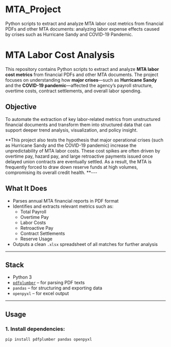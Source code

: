 # MTA_Project
Python scripts to extract and analyze MTA labor cost metrics from financial PDFs and other MTA documents: analyzing labor expense effects caused by crises such as Hurricane Sandy and COVID-19 Pandemic.

# MTA Labor Cost Analysis 

This repository contains Python scripts to extract and analyze **MTA labor cost metrics** from financial PDFs and other MTA documents. The project focuses on understanding how **major crises**—such as **Hurricane Sandy** and the **COVID-19 pandemic**—affected the agency’s payroll structure, overtime costs, contract settlements, and overall labor spending.

## Objective

To automate the extraction of key labor-related metrics from unstructured financial documents and transform them into structured data that can support deeper trend analysis, visualization, and policy insight.

**This project also tests the hypothesis that major operational crises (such as Hurricane Sandy and the COVID-19 pandemic) increase the unpredictability of MTA labor costs. These cost spikes are often driven by overtime pay, hazard pay, and large retroactive payments issued once delayed union contracts are eventually settled. As a result, the MTA is frequently forced to draw down reserve funds at high volumes, compromising its overall credit health.
**---

## What It Does

- Parses annual MTA financial reports in PDF format
- Identifies and extracts relevant metrics such as:
  - Total Payroll
  - Overtime Pay
  - Labor Costs
  - Retroactive Pay
  - Contract Settlements
  - Reserve Usage
- Outputs a clean `.xlsx` spreadsheet of all matches for further analysis

---

## Stack

- Python 3
- [`pdfplumber`](https://github.com/jsvine/pdfplumber) – for parsing PDF texts
- `pandas` – for structuring and exporting data
- `openpyxl` – for excel output

---

## Usage

### 1. Install dependencies:
```bash
pip install pdfplumber pandas openpyxl
